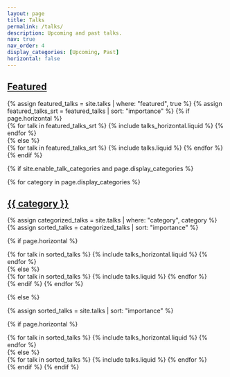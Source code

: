 ```yaml
---
layout: page
title: Talks
permalink: /talks/
description: Upcoming and past talks.
nav: true
nav_order: 4
display_categories: [Upcoming, Past]
horizontal: false
---
```


<!-- pages/talks.md -->
<div class="talks">
<!-- add a section for featured talks -->
<a id="featured" href=".#featured">
  <h2 class="category">Featured</h2>
</a>
{% assign featured_talks = site.talks | where: "featured", true %}
{% assign featured_talks_srt = featured_talks | sort: "importance" %}
{% if page.horizontal %}
<div class="container">
  <div class="row row-cols-1 row-cols-md-2">
  {% for talk in featured_talks_srt %}
    {% include talks_horizontal.liquid %}
  {% endfor %}
  </div>
</div>
{% else %}
<div class="row row-cols-1 row-cols-md-3">
  {% for talk in featured_talks_srt %}
    {% include talks.liquid %}
  {% endfor %}
</div>
{% endif %}

<!-- categorized talks -->

{% if site.enable_talk_categories and page.display_categories %}

  <!-- Display categorized talks -->

{% for category in page.display_categories %}
<a id="{{ category }}" href=".#{{ category }}">

<h2 class="category">{{ category }}</h2>
</a>
{% assign categorized_talks = site.talks | where: "category", category %}
{% assign sorted_talks = categorized_talks | sort: "importance" %}

  <!-- Generate cards for each talk -->

{% if page.horizontal %}

  <div class="container">
    <div class="row row-cols-1 row-cols-md-2">
    {% for talk in sorted_talks %}
      {% include talks_horizontal.liquid %}
    {% endfor %}
    </div>
  </div>
  {% else %}
  <div class="row row-cols-1 row-cols-md-3">
    {% for talk in sorted_talks %}
      {% include talks.liquid %}
    {% endfor %}
  </div>
  {% endif %}
  {% endfor %}

{% else %}

<!-- Display talks without categories -->

{% assign sorted_talks = site.talks | sort: "importance" %}

  <!-- Generate cards for each talk -->

{% if page.horizontal %}

  <div class="container">
    <div class="row row-cols-1 row-cols-md-2">
    {% for talk in sorted_talks %}
      {% include talks_horizontal.liquid %}
    {% endfor %}
    </div>
  </div>
  {% else %}
  <div class="row row-cols-1 row-cols-md-3">
    {% for talk in sorted_talks %}
      {% include talks.liquid %}
    {% endfor %}
  </div>
  {% endif %}
{% endif %}
</div>
